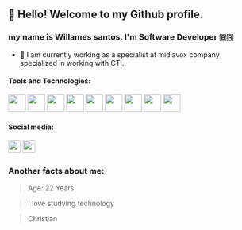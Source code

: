 ## 👋 Hello! Welcome to my Github profile.
###  my name is Willames santos. I'm Software Developer 🇧🇷

- 🔭 I am currently working as a specialist at midiavox company specialized in working with CTI.

#### Tools and Technologies:
<div display="flex">
<img src="https://cdn.jsdelivr.net/gh/devicons/devicon/icons/git/git-original.svg" width="35" height="35"/>
<img src="https://cdn.jsdelivr.net/gh/devicons/devicon/icons/github/github-original.svg" width="35" height="35"/>
<img src="https://cdn.jsdelivr.net/gh/devicons/devicon/icons/nodejs/nodejs-plain-wordmark.svg" width="35" height="35"/>
<img src="https://cdn.jsdelivr.net/gh/devicons/devicon/icons/react/react-original-wordmark.svg" width="35" height="35"/>
<img src="https://cdn.jsdelivr.net/gh/devicons/devicon/icons/java/java-original-wordmark.svg" width="35" height="35"/>
<img src="https://cdn.jsdelivr.net/gh/devicons/devicon/icons/javascript/javascript-original.svg" width="35" height="35"/>
<img src="https://cdn.jsdelivr.net/gh/devicons/devicon/icons/csharp/csharp-original.svg"width="35" height="35"/>
<img src="https://cdn.jsdelivr.net/gh/devicons/devicon/icons/mysql/mysql-original.svg" width="35" height="35"/>
<img src="https://cdn.jsdelivr.net/gh/devicons/devicon/icons/python/python-original-wordmark.svg" width="35" height="35"/>                 
</div>             

 #### Social media:
<div>
  <a href="https://instagram.com/willames_santos07" target="_blank"><img src="https://img.shields.io/badge/-Instagram-%23E4405F?style=for-the-      badge&logo=instagram&logoColor=white" target="_blank" height="25"></a>
  <a href="https://www.linkedin.com/in/willames-santos-7bb88b214/" target="_blank"><img src="https://img.shields.io/badge/-LinkedIn-%230077B5?style=for-the-badge&logo=linkedin&logoColor=white" target="_blank" height="25"></a>   
</div>


### Another facts about me:

> Age: 22 Years

> I love studying technology

> Christian
